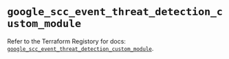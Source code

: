 # `google_scc_event_threat_detection_custom_module`

Refer to the Terraform Registory for docs: [`google_scc_event_threat_detection_custom_module`](https://registry.terraform.io/providers/hashicorp/google-beta/5.26.0/docs/resources/google_scc_event_threat_detection_custom_module).
